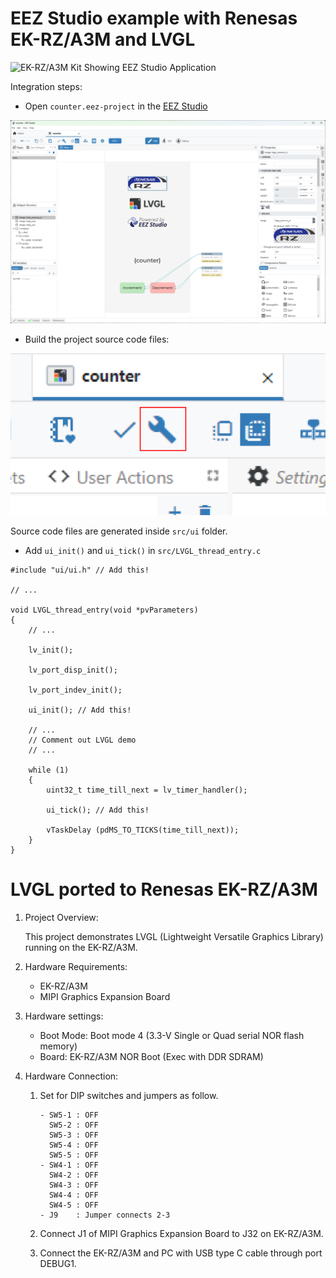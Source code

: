 # EEZ Studio example with Renesas EK-RZ/A3M and LVGL

![EK-RZ/A3M Kit Showing EEZ Studio Application](EK-RZA3M_CounterApp.png)


Integration steps:

- Open `counter.eez-project` in the [EEZ Studio](https://github.com/eez-open/studio/releases)

![EEZ Studio Project Editor](EEZ_Studio.png)

- Build the project source code files:

![alt text](EEZ_Studio_Build.png)

Source code files are generated inside `src/ui` folder.

- Add `ui_init()` and `ui_tick()` in `src/LVGL_thread_entry.c`

```
#include "ui/ui.h" // Add this!

// ...

void LVGL_thread_entry(void *pvParameters)
{
    // ...

    lv_init();
    
    lv_port_disp_init();

    lv_port_indev_init();

    ui_init(); // Add this!

    // ...
    // Comment out LVGL demo
    // ...

    while (1)
    {
        uint32_t time_till_next = lv_timer_handler();

        ui_tick(); // Add this!

        vTaskDelay (pdMS_TO_TICKS(time_till_next));
    }
}
```


# LVGL ported to Renesas EK-RZ/A3M

1. Project Overview:
    
    This project demonstrates LVGL (Lightweight Versatile Graphics Library) running on the EK-RZ/A3M.

2. Hardware Requirements:
    - EK-RZ/A3M
    - MIPI Graphics Expansion Board

3. Hardware settings:
    
    - Boot Mode: Boot mode 4 (3.3-V Single or Quad serial NOR flash memory)
    - Board: EK-RZ/A3M NOR Boot (Exec with DDR SDRAM)

4. Hardware Connection:

    1. Set for DIP switches and jumpers as follow.
 
        ```    
        - SW5-1 : OFF 
          SW5-2 : OFF
          SW5-3 : OFF
          SW5-4 : OFF
          SW5-5 : OFF
        - SW4-1 : OFF 
          SW4-2 : OFF
          SW4-3 : OFF
          SW4-4 : OFF
          SW4-5 : OFF
        - J9    : Jumper connects 2-3
        ```

    2. Connect J1 of MIPI Graphics Expansion Board to J32 on EK-RZ/A3M.
    3. Connect the EK-RZ/A3M and PC with USB type C cable through port DEBUG1.
